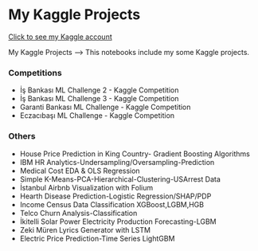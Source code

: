 # My Kaggle Projects

[Click to see my Kaggle account](https://www.kaggle.com/ferhatmetin34)

My Kaggle Projects
--> This notebooks include my some Kaggle projects.
### Competitions
* İş Bankası ML Challenge 2 - Kaggle Competition 
* İş Bankası ML Challenge 3 - Kaggle Competition
* Garanti Bankası ML Challenge - Kaggle Competition
* Eczacıbaşı ML Challenge - Kaggle Competition
### Others 
* House Price Prediction in King Country- Gradient Boosting Algorithms
* IBM HR Analytics-Undersampling/Oversampling-Prediction
* Medical Cost EDA & OLS Regression
* Simple K-Means-PCA-Hierarchical-Clustering-USArrest Data
* İstanbul Airbnb Visualization with Folium
* Hearth Disease Prediction-Logistic Regression/SHAP/PDP
* Income Census Data Classification XGBoost,LGBM,HGB
* Telco Churn Analysis-Classification
* İkitelli Solar Power Electricity Production Forecasting-LGBM
* Zeki Müren Lyrics Generator with LSTM
* Electric Price Prediction-Time Series LightGBM

